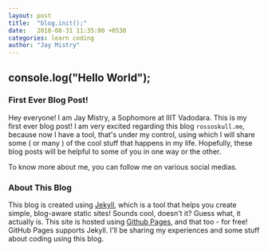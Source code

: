 ```yaml
---
layout: post
title:  "blog.init();"
date:   2018-08-31 11:35:00 +0530
categories: learn coding
author: "Jay Mistry"
---
```

## console.log("Hello World");

### First Ever Blog Post!
Hey everyone! I am Jay Mistry, a Sophomore at IIIT Vadodara. This is my first ever blog post! I am very excited regarding this blog `rossoskull.me`, because now I have a tool, that's under my control, using which I will share some ( or many ) of the cool stuff that happens in my life. Hopefully, these blog posts will be helpful to some of you in one way or the other.

To know more about me, you can follow me on various social medias.

### About This Blog
This blog is created using [Jekyll][jekyll-docs], which is a tool that helps you create simple, blog-aware static sites! Sounds cool, doesn't it? Guess what, it actually is. This site is hosted using [Github Pages][gh-pages], and that too - for free! GitHub Pages supports Jekyll. I'll be sharing my experiences and some stuff about coding using this blog.

[jekyll-docs]: https://jekyllrb.com/
[gh-pages]: https://pages.github.com/